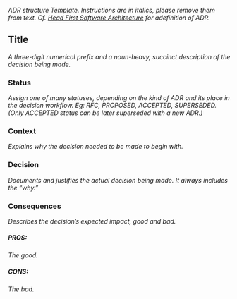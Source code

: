 _ADR structure Template. Instructions are in italics, please remove them from text. Cf. [Head First Software Architecture](https://learning.oreilly.com/library/view/head-first-software/9781098134341/ch03.html#writing_adrs_communicating_the_decision) for adefinition of ADR._
## Title
_A three-digit numerical prefix and a noun-heavy, succinct description of the decision being made._
### Status
_Assign one of many statuses, depending on the kind of ADR and its place in the decision workflow.
Eg: RFC, PROPOSED, ACCEPTED, SUPERSEDED. (Only ACCEPTED status can be later superseded with a new ADR.)_
### Context
_Explains why the decision needed to be made to begin with._
### Decision
_Documents and justifies the actual decision being made. It always includes the “why.”_
### Consequences
_Describes the decision’s expected impact, good and bad._
##### PROS:
_The good._
##### CONS:
_The bad._